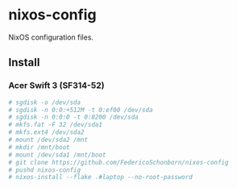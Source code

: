 # nixos-config

NixOS configuration files.

## Install

### Acer Swift 3 (SF314-52)

```bash
# sgdisk -o /dev/sda
# sgdisk -n 0:0:+512M -t 0:ef00 /dev/sda
# sgdisk -n 0:0:0 -t 0:8200 /dev/sda
# mkfs.fat -F 32 /dev/sda1
# mkfs.ext4 /dev/sda2
# mount /dev/sda2 /mnt
# mkdir /mnt/boot
# mount /dev/sda1 /mnt/boot
# git clone https://github.com/FedericoSchonborn/nixos-config
# pushd nixos-config
# nixos-install --flake .#laptop --no-root-password
```

